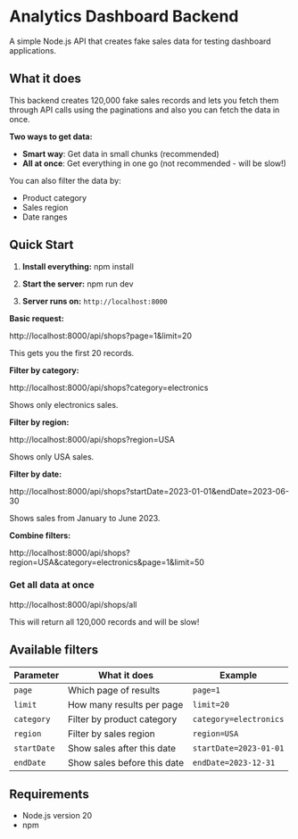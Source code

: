 # Analytics Dashboard Backend

A simple Node.js API that creates fake sales data for testing dashboard applications.

## What it does

This backend creates 120,000 fake sales records and lets you fetch them through API calls using the paginations and also you can fetch the data in once.

**Two ways to get data:**
- **Smart way**: Get data in small chunks (recommended)
- **All at once**: Get everything in one go (not recommended - will be slow!)

You can also filter the data by:
- Product category
- Sales region  
- Date ranges

## Quick Start

1. **Install everything:**
   npm install
   
2. **Start the server:**
   npm run dev

3. **Server runs on:** `http://localhost:8000`



**Basic request:**

http://localhost:8000/api/shops?page=1&limit=20

This gets you the first 20 records.

**Filter by category:**

http://localhost:8000/api/shops?category=electronics

Shows only electronics sales.

**Filter by region:**

http://localhost:8000/api/shops?region=USA

Shows only USA sales.

**Filter by date:**

http://localhost:8000/api/shops?startDate=2023-01-01&endDate=2023-06-30

Shows sales from January to June 2023.

**Combine filters:**

http://localhost:8000/api/shops?region=USA&category=electronics&page=1&limit=50


### Get all data at once 

http://localhost:8000/api/shops/all

This will return all 120,000 records and will be slow!

## Available filters

| Parameter | What it does | Example |
|-----------|-------------|---------|
| `page` | Which page of results | `page=1` |
| `limit` | How many results per page | `limit=20` |
| `category` | Filter by product category | `category=electronics` |
| `region` | Filter by sales region | `region=USA` |
| `startDate` | Show sales after this date | `startDate=2023-01-01` |
| `endDate` | Show sales before this date | `endDate=2023-12-31` |

## Requirements

- Node.js version 20
- npm 

